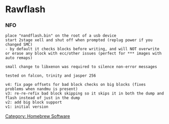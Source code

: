 # Rawflash

### NFO

    place "nandflash.bin" on the root of a usb device
    start 2stage xell and shut off when prompted (replug power if you changed SMC)
    - by default it checks blocks before writing, and will NOT overwrite or erase any block with ecc/other issues (perfect for *** images with auto remaps)

    small change to libxenon was required to silence non-error messages

    tested on falcon, trinity and jasper 256

    v4: fix page offsets for bad block checks on big blocks (fixes problems when nandmu is present)
    v3: re-re-refix bad block skipping so it skips it in both the dump and flash instead of just in the dump
    v2: add big block support
    v1: initial version

[Category: Homebrew Software](./Homebrew/index.md)
